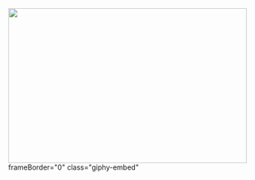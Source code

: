 <img src="https://media.giphy.com/media/l4pT1SAXZr9w2p8nS/giphy.gif" align="down" width="480" height="311"> 
frameBorder="0" class="giphy-embed"
